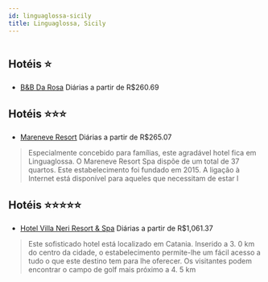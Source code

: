 ```yaml
---
id: linguaglossa-sicily
title: Linguaglossa, Sicily
---
```


<center><img src="https://assets.cosmos-data.com/40/034e78565ab0cc23b73aa796d92d2b9d/JP698151.jpg" alt="" /></center>


## Hotéis ⭐️

-    [B&B Da Rosa](https://www.hurb.com/aud/https://www.hurb.com/hoteis/linguaglossa/b-b-da-rosa-JNP-JP698151?cmp=18055) Diárias a partir de R$260.69
   > 

## Hotéis ⭐️⭐️⭐️

-    [Mareneve Resort](https://www.hurb.com/aud/https://www.hurb.com/hoteis/linguaglossa/mareneve-resort-JNP-JP071588?cmp=18055) Diárias a partir de R$265.07
   > Especialmente concebido para famílias, este agradável hotel fica em Linguaglossa. O Mareneve Resort Spa dispõe de um total de 37 quartos. Este estabelecimento foi fundado em 2015. A ligação à Internet está disponível para aqueles que necessitam de estar l

## Hotéis ⭐️⭐️⭐️⭐️⭐️

-    [Hotel Villa Neri Resort & Spa](https://www.hurb.com/aud/https://www.hurb.com/hoteis/linguaglossa/hotel-villa-neri-resort-spa-JNP-JP221619?cmp=18055) Diárias a partir de R$1,061.37
   > Este sofisticado hotel está localizado em Catania. Inserido a 3. 0 km do centro da cidade, o estabelecimento permite-lhe um fácil acesso a tudo o que este destino tem para lhe oferecer. Os visitantes podem encontrar o campo de golf mais próximo a 4. 5 km 
